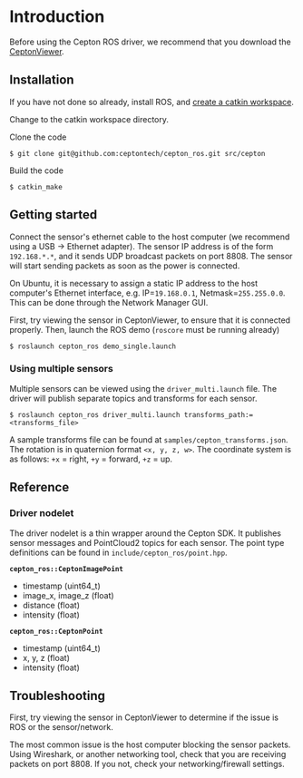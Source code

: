 # Introduction

Before using the Cepton ROS driver, we recommend that you download the [CeptonViewer](https://github.com/ceptontech/cepton_sdk_redist/tree/master/bin).

## Installation

If you have not done so already, install ROS, and [create a catkin workspace](http://wiki.ros.org/ROS/Tutorials/InstallingandConfiguringROSEnvironment).

Change to the catkin workspace directory.

Clone the code

    $ git clone git@github.com:ceptontech/cepton_ros.git src/cepton

Build the code

    $ catkin_make

## Getting started

Connect the sensor's ethernet cable to the host computer (we recommend using a USB -> Ethernet adapter). The sensor IP address is of the form `192.168.*.*`, and it sends UDP broadcast packets on port 8808. The sensor will start sending packets as soon as the power is connected.

On Ubuntu, it is necessary to assign a static IP address to the host computer's Ethernet interface, e.g. IP=`19.168.0.1`, Netmask=`255.255.0.0`. This can be done through the Network Manager GUI. 

First, try viewing the sensor in CeptonViewer, to ensure that it is connected properly. Then, launch the ROS demo (`roscore` must be running already)

    $ roslaunch cepton_ros demo_single.launch

### Using multiple sensors

Multiple sensors can be viewed using the `driver_multi.launch` file. The driver will publish separate topics and transforms for each sensor.

    $ roslaunch cepton_ros driver_multi.launch transforms_path:=<transforms_file>

A sample transforms file can be found at `samples/cepton_transforms.json`. The rotation is in quaternion format `<x, y, z, w>`. The coordinate system is as follows: `+x` = right, `+y` = forward, `+z` = up.

## Reference

### Driver nodelet

The driver nodelet is a thin wrapper around the Cepton SDK. It publishes sensor messages and PointCloud2 topics for each sensor. The point type definitions can be found in `include/cepton_ros/point.hpp`.

**`cepton_ros::CeptonImagePoint`**

- timestamp (uint64_t)
- image_x, image_z (float)
- distance (float)
- intensity (float)

**`cepton_ros::CeptonPoint`**

- timestamp (uint64_t)
- x, y, z (float)
- intensity (float)

## Troubleshooting

First, try viewing the sensor in CeptonViewer to determine if the issue is ROS or the sensor/network.

The most common issue is the host computer blocking the sensor packets. Using Wireshark, or another networking tool, check that you are receiving packets on port 8808. If you not, check your networking/firewall settings.
